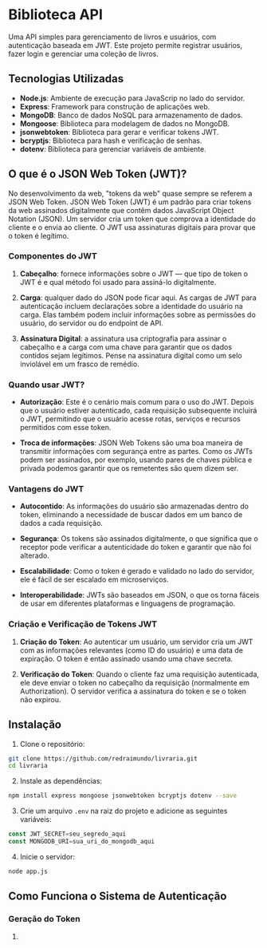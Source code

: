 # Biblioteca API

Uma API simples para gerenciamento de livros e usuários, com autenticação baseada em JWT. Este projeto permite registrar usuários, fazer login e gerenciar uma coleção de livros.

## Tecnologias Utilizadas

- **Node.js**: Ambiente de execução para JavaScrip no lado do servidor.
- **Express**: Framework para construção de aplicações web.
- **MongoDB**: Banco de dados NoSQL para armazenamento de dados.
- **Mongoose**: Biblioteca para modelagem de dados no MongoDB.
- **jsonwebtoken**: Biblioteca para gerar e verificar tokens JWT.
- **bcryptjs**: Biblioteca para hash e verificação de senhas.
- **dotenv**: Biblioteca para gerenciar variáveis de ambiente.

## O que é o JSON Web Token (JWT)?

No desenvolvimento da web, "tokens da web" quase sempre se referem a JSON Web Token. JSON Web Token (JWT) é um padrão para criar tokens da web assinados digitalmente que contêm dados JavaScript Object Notation (JSON). Um servidor cria um token que comprova a identidade do cliente e o envia ao cliente. O JWT usa assinaturas digitais para provar que o token é legítimo.

### Componentes do JWT

1. **Cabeçalho**: fornece informações sobre o JWT — que tipo de token o JWT é e qual método foi usado para assiná-lo digitalmente. 

2. **Carga**: qualquer dado do JSON pode ficar aqui. As cargas de JWT para autenticação incluem declarações sobre a identidade do usuário na carga. Elas também podem incluir informações sobre as permissões do usuário, do servidor ou do endpoint de API. 

3. **Assinatura Digital**: a assinatura usa criptografia para assinar o cabeçalho e a carga com uma chave para garantir que os dados contidos sejam legítimos. Pense na assinatura digital como um selo inviolável em um frasco de remédio. 

### Quando usar JWT?

- **Autorização**: Este é o cenário mais comum para o uso do JWT. Depois que o usuário estiver autenticado, cada requisição subsequente incluirá o JWT, permitindo que o usuário acesse rotas, serviços e recursos permitidos com esse token. 

- **Troca de informações**: JSON Web Tokens são uma boa maneira de transmitir informações com segurança entre as partes. Como os JWTs podem ser assinados, por exemplo, usando pares de chaves pública e privada podemos garantir que os remetentes são quem dizem ser. 

### Vantagens do JWT

- **Autocontido**: As informações do usuário são armazenadas dentro do token, eliminando a necessidade de buscar dados em um banco de dados a cada requisição.

- **Segurança**: Os tokens são assinados digitalmente, o que significa que o receptor pode verificar a autenticidade do token e garantir que não foi alterado.

- **Escalabilidade**: Como o token é gerado e validado no lado do servidor, ele é fácil de ser escalado em microserviços.

- **Interoperabilidade**: JWTs são baseados em JSON, o que os torna fáceis de usar em diferentes plataformas e linguagens de programação.

### Criação e Verificação de Tokens JWT

1. **Criação do Token**: Ao autenticar um usuário, um servidor cria um JWT com as informações relevantes (como ID do usuário) e uma data de expiração.
O token é então assinado usando uma chave secreta.

2. **Verificação do Token**: Quando o cliente faz uma requisição autenticada, ele deve enviar o token no cabeçalho da requisição (normalmente em Authorization).
O servidor verifica a assinatura do token e se o token não expirou.

## Instalação

1. Clone o repositório:
```bash
git clone https://github.com/redraimundo/livraria.git
cd livraria
```

2. Instale as dependências:
```bash
npm install express mongoose jsonwebtoken bcryptjs dotenv --save
```

3. Crie um arquivo `.env` na raiz do projeto e adicione as seguintes variáveis:
```javascript
const JWT_SECRET=seu_segredo_aqui
const MONGODB_URI=sua_uri_do_mongodb_aqui
```

4. Inicie o servidor:
```bash
node app.js
```

## Como Funciona o Sistema de Autenticação
### Geração do Token

1. 
